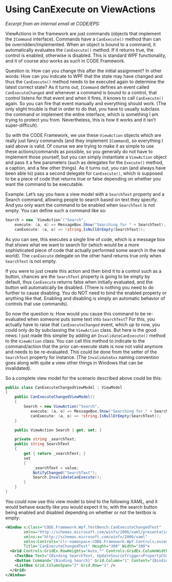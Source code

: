 ﻿# Using CanExecute on ViewActions

_Excerpt from an internal email at CODE/EPS:_

ViewActions in the framework are just commands (objects that implement the `ICommand` interface). Commands have a `CanExecute()` method than can be overridden/implemented. When an object is bound to a command, it automatically evaluates the `CanExecute()` method. If it returns true, the control is enabled, otherwise is disabled. This is standard WPF functionality, and it of course also works as such in CODE Framework.

Question is: How can you change this after the initial assignment? In other words: How can you indicate to WPF that the state may have changed and thus the `CanExecute()` method needs to be executed again to determine the latest correct state? As it turns out, `ICommand` defines an event called `CanExecuteChanged` and whenever a command is bound to a control, that control listens for that event and when it fires, it knows to call `CanExecute()` again. So you can fire that event manually and everything should work. (The only slight trouble is that in order to do that, you have to usually subclass the command or implement the entire interface, which is something I am trying to protect you from. Nevertheless, this is how it works and it isn’t super-difficult).

So with the CODE Framework, we use these `ViewAction` objects which are really just fancy commands (and they implement `ICommand`), so everything I said above is valid. Of course we are trying to make it as simple to use these actions/commands as possible, so you generally do not have to implement those yourself, but you can simply instantiate a `ViewAction` object and pass it a few parameters (such as delegates for the `Execute()` method, a caption, and a few other things). As it turns out, you can (and always have been able to) pass a second delegate for `CanExecute()`, which is supposed to be a piece of code that returns true or false depending on whether you want the command to be executable.

Example: Let’s say you have a view model with a `SearchText` property and a Search command, allowing people to search based on text they specify. And you only want the command to be enabled when `SearchText` is not empty. You can define such a command like so:

```cs
Search = new `ViewAction`("Search", 
    execute: (a, o) => MessageBox.Show("Searching for " + SearchText), 
    canExecute: (a, o) => !string.IsNullOrEmpty(SearchText)); 
```

As you can see, this executes a single line of code, which is a message box that shows what we want to search for (which would be a more sophisticated piece of code that actually performed some search in the real world). The `canExecute` delegate on the other hand returns true only when `SearchText` is not empty.

If you were to just create this action and then bind it to a control such as a button, chances are the `SearchText` property is going to be empty by default, thus `CanExecute` returns false when initially evaluated, and the button will automatically be disabled. (There is nothing you need to do further to cause disabling. You do NOT need to bind the enabled property or anything like that. Enabling and disabling is simply an automatic behavior of controls that use commands).

So now the question is: How would you cause this command to be re-evaluated when someone puts some text into `SearchText`? For this, you actually have to raise that `CanExecuteChanged` event, which up to now, you could only do by subclassing the `ViewAction` class. But here is the good news: I just made this simpler by adding an `InvalidateCanExecute()` method to the `ViewAction` class. You can call this method to indicate to the command/action that the prior can-execute state is now not valid anymore and needs to be re-evaluated. This could be done from the setter of the `SearchText` property for instance. (The `InvalidateXxx` naming convention goes along with quite a view other things in Windows that can be invalidated).

So a complete view model for the scenario described above could be this:

```cs
public class CanExecuteChangedViewModel : ViewModel
{
    public CanExecuteChangedViewModel()
    {
        Search = new ViewAction("Search", 
           execute: (a, o) => MessageBox.Show("Searching for " + SearchText), 
           canExecute: (a, o) => !string.IsNullOrEmpty(SearchText));
    }

    public ViewAction Search { get; set; }

    private string _searchText;
    public string SearchText
    {
        get { return _searchText; }
        set
        {
            _searchText = value;
            NotifyChanged("SearchText");
            Search.InvalidateCanExecute();
        }
    }
}
```

You could now use this view model to bind to the following XAML, and it would behave exactly like you would expect it to, with the search button being enabled and disabled depending on whether or not the textbox is empty:

```xml
<Window x:Class="CODE.Framework.Wpf.TestBench.CanExecuteChangedTest"
        xmlns="http://schemas.microsoft.com/winfx/2006/xaml/presentation"
        xmlns:x="http://schemas.microsoft.com/winfx/2006/xaml"
        xmlns:Controls="clr-namespace:CODE.Framework.Wpf.Controls;assembly=CODE.Framework.Wpf"
        Title="CanExecuteChangedTest" Height="300" Width="300">
  <Grid Controls:GridEx.RowHeights="Auto,*" Controls:GridEx.ColumnWidths="*,Auto">
    <TextBox Text="{Binding SearchText, UpdateSourceTrigger=PropertyChanged}" />
    <Button Command="{Binding Search}" Grid.Column="1" Content="{Binding Search.Caption}" />
    <ListBox Grid.ColumnSpan="2" Grid.Row="1" />
  </Grid>
</Window> 
```
